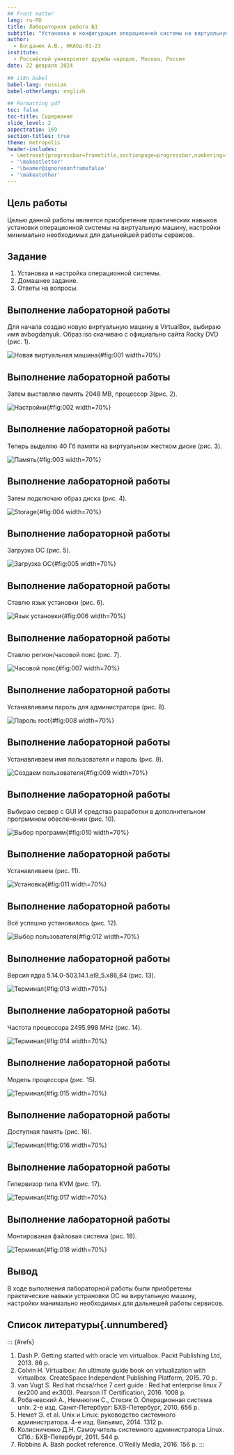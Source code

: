 ```yaml
---
## Front matter
lang: ru-RU
title: Лабораторная работа №1
subtitle: "Установка и конфигурация операционной системы на виртуальную машину"
author:
  - Богданюк А.В., НКАбд-01-23
institute:
  - Российский университет дружбы народов, Москва, Россия
date: 22 февраля 2024

## i18n babel
babel-lang: russian
babel-otherlangs: english

## Formatting pdf
toc: false
toc-title: Содержание
slide_level: 2
aspectratio: 169
section-titles: true
theme: metropolis
header-includes:
 - \metroset{progressbar=frametitle,sectionpage=progressbar,numbering=fraction}
 - '\makeatletter'
 - '\beamer@ignorenonframefalse'
 - '\makeatother'
---
```


## Цель работы

Целью данной работы является приобретение практических навыков установки операционной системы на виртуальную машину, настройки минимально необходимых для дальнейшей работы сервисов.

## Задание

1. Установка и настройка операционной системы.
2. Домашнее задание.
3. Ответы на вопросы.

## Выполнение лабораторной работы

Для начала создаю новую виртуальную машину в VirtualBox, выбираю имя avbogdanyuk. Образ iso скачиваю с официально сайта Rocky DVD (рис. 1).

![Новая виртуальная машина](image/1.png){#fig:001 width=70%}

## Выполнение лабораторной работы

Затем выставляю память 2048 MB, процессор 3(рис. 2).

![Настройки](image/2.png){#fig:002 width=70%}

## Выполнение лабораторной работы

Теперь выделяю 40 Гб памяти на виртуальном жестком диске (рис. 3).

![Память](image/3.png){#fig:003 width=70%}

## Выполнение лабораторной работы

Затем подключаю образ диска (рис. 4).

![Storage](image/4.png){#fig:004 width=70%}

## Выполнение лабораторной работы

Загрузка ОС (рис. 5).

![Загрузка ОС](image/5.png){#fig:005 width=70%}

## Выполнение лабораторной работы

Ставлю язык установки (рис. 6).

![Язык установки](image/6.png){#fig:006 width=70%}

## Выполнение лабораторной работы

Ставлю регион/часовой пояс (рис. 7).

![Часовой пояс](image/7.png){#fig:007 width=70%}

## Выполнение лабораторной работы

Устанавливаем пароль для администратора (рис. 8).

![Пароль root](image/8.png){#fig:008 width=70%}

## Выполнение лабораторной работы

Устанавливаем имя пользователя и пароль (рис. 9).

![Создаем пользователя](image/9.png){#fig:009 width=70%}

## Выполнение лабораторной работы

Выбираю сервер с GUI И средства разработки в дополнительном прогрммном обеспечении (рис. 10).

![Выбор программ](image/10.png){#fig:010 width=70%}

## Выполнение лабораторной работы

Устанавливаем (рис. 11).

![Установка](image/11.png){#fig:011 width=70%}

## Выполнение лабораторной работы

Всё успешно установилось (рис. 12).

![Выбор пользователя](image/12.png){#fig:012 width=70%}

## Выполнение лабораторной работы

Версия ядра 5.14.0-503.14.1.el9_5.x86_64 (рис. 13).

![Терминал](image/13.png){#fig:013 width=70%}

## Выполнение лабораторной работы

Частота процессора 2495.998 MHz (рис. 14).

![Терминал](image/14.png){#fig:014 width=70%}

## Выполнение лабораторной работы

Модель процессора (рис. 15).

![Терминал](image/15.png){#fig:015 width=70%}

## Выполнение лабораторной работы

Доступная память (рис. 16).

![Терминал](image/16.png){#fig:016 width=70%}

## Выполнение лабораторной работы

Гипервизор типа KVM (рис. 17).

![Терминал](image/17.png){#fig:017 width=70%}

## Выполнение лабораторной работы

Монтированая файловая система (рис. 18).

![Терминал](image/18.png){#fig:018 width=70%}

## Вывод

В ходе выполнения лабораторной работы были приобретены практические навыки устрановки ОС на вирутальную машину, настройки манимально необходимых для дальнешей работы сервисов.

## Список литературы{.unnumbered}

::: {#refs}
1. Dash P. Getting started with oracle vm virtualbox. Packt Publishing Ltd, 2013. 86 p.
2. Colvin H. Virtualbox: An ultimate guide book on virtualization with virtualbox. CreateSpace Independent Publishing Platform, 2015. 70 p.
3. van Vugt S. Red hat rhcsa/rhce 7 cert guide : Red hat enterprise linux 7 (ex200 and ex300). Pearson IT Certification, 2016. 1008 p.
4. Робачевский А., Немнюгин С., Стесик О. Операционная система unix. 2-е изд. Санкт-Петербург: БХВ-Петербург, 2010. 656 p.
5. Немет Э. et al. Unix и Linux: руководство системного администратора. 4-е изд. Вильямс, 2014. 1312 p.
6. Колисниченко Д.Н. Самоучитель системного администратора Linux. СПб.: БХВ-Петербург, 2011. 544 p.
7. Robbins A. Bash pocket reference. O’Reilly Media, 2016. 156 p.
:::